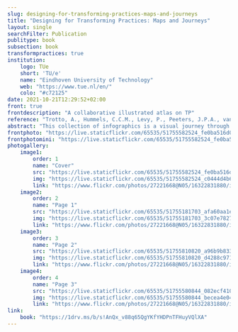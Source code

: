 ```yaml
---
slug: designing-for-transforming-practices-maps-and-journeys
title: "Designing for Transforming Practices: Maps and Journeys"
layout: single
searchFilter: Publication
publitype: book
subsection: book
transformpractices: true
institution:
    logo: TUe
    short: 'TU/e'
    name: "Eindhoven University of Technology"
    web: "https://www.tue.nl/en/"
    colo: "#c72125"
date: 2021-10-21T12:29:52+02:00
front: true
frontdescription: "A collaborative illustrated atlas on TP"
reference: "Trotto, A., Hummels, C.C.M., Levy, P., Peeters, J.P.A., van der Veen, R., Yoo, D., Johansson, M., Smith, M.L., & van der Zwan, S. (2021). Designing for Transforming Practices: Maps and Journeys. Eindhoven: Technische Universiteit Eindhoven."
abstract: "This collection of infographics is a visual journey through the development, the application, and the communication of our approach in designing for transforming practices. This is a collection of perspectives: how do we view and shape societal transformation through a dialogue across different standpoints? While the work is grounded in design research as the driving tradition of knowledge production, the collection embraces multiple kinds: disciplinary, cultural, social, and organisational perspectives. It respects the systemic nature of the act of transforming. The purpose of the upcoming pages is not to propose clear-cut solutions regarding how to achieve societal goals, but rather to sketch a landscape of learnings, experiences, and opportunities for a specific kind of transformation to happen. One could see this collection as a teaser for a bigger journey through uncharted territories of transforming practices. Buckle up and we hope you enjoy the journey."
frontphoto: "https://live.staticflickr.com/65535/51755582524_fe0ba516d0.jpg"
frontphotomini: "https://live.staticflickr.com/65535/51755582524_fe0ba516d0_m.jpg"
photogallery:
    image1:
        order: 1
        name: "Cover"
        src: "https://live.staticflickr.com/65535/51755582524_fe0ba516d0_q.jpg"
        img: "https://live.staticflickr.com/65535/51755582524_c0444d4b62_o.jpg"
        link: "https://www.flickr.com/photos/27221668@N05/16322831880/in/album-72157712524917571"
    image2:
        order: 2
        name: "Page 1"
        src: "https://live.staticflickr.com/65535/51755181703_afa60aa1ee_q.jpg"
        img: "https://live.staticflickr.com/65535/51755181703_3c07e78277_o.jpg"
        link: "https://www.flickr.com/photos/27221668@N05/16322831880/in/album-72157712524917571"
    image3:
        order: 3
        name: "Page 2"
        src: "https://live.staticflickr.com/65535/51755810820_a96b9b833a_q.jpg"
        img: "https://live.staticflickr.com/65535/51755810820_d4288c9711_o.jpg"
        link: "https://www.flickr.com/photos/27221668@N05/16322831880/in/album-72157712524917571"
    image4:
        order: 4
        name: "Page 3"
        src: "https://live.staticflickr.com/65535/51755580844_082ecf4102_q.jpg"
        img: "https://live.staticflickr.com/65535/51755580844_becea4e042_o.jpg"
        link: "https://www.flickr.com/photos/27221668@N05/16322831880/in/album-72157712524917571"
link:
    book: "https://1drv.ms/b/s!AnQx_v88q65QgYKfYHDPnTFHuyVQlXA"
---
```

